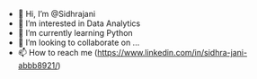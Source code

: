 - 👋 Hi, I’m @Sidhrajani
- 👀 I’m interested in Data Analytics
- 🌱 I’m currently learning Python
- 💞️ I’m looking to collaborate on ...
- 📫 How to reach me (https://www.linkedin.com/in/sidhra-jani-abbb8921/)

<!---
Sidhrajani/Sidhrajani is a ✨ special ✨ repository because its `README.md` (this file) appears on your GitHub profile.
You can click the Preview link to take a look at your changes.
--->
